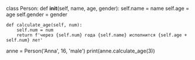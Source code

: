 class Person:
    def __init__(self, name, age, gender):
        self.name = name
        self.age = age
        self.gender = gender

    def calculate_age(self, num):
        self.num = num
        return f'через {self.num} года {self.name} исполнится {self.age + self.num} лет'

anne = Person('Anna', 16, 'male')
print(anne.calculate_age(3))
